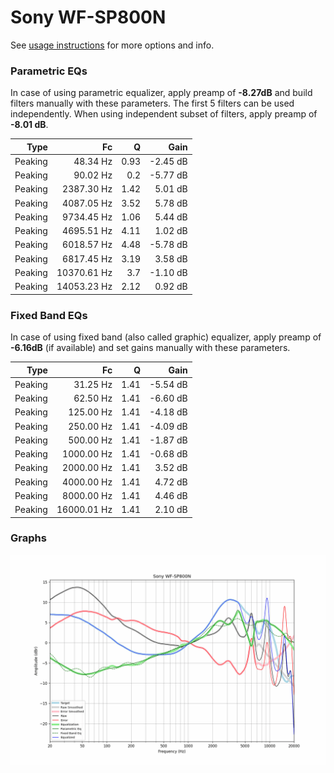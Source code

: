 # Sony WF-SP800N
See [usage instructions](https://github.com/jaakkopasanen/AutoEq#usage) for more options and info.

### Parametric EQs
In case of using parametric equalizer, apply preamp of **-8.27dB** and build filters manually
with these parameters. The first 5 filters can be used independently.
When using independent subset of filters, apply preamp of **-8.01 dB**.

| Type    | Fc          |    Q | Gain     |
|--------:|------------:|-----:|---------:|
| Peaking | 48.34 Hz    | 0.93 | -2.45 dB |
| Peaking | 90.02 Hz    | 0.2  | -5.77 dB |
| Peaking | 2387.30 Hz  | 1.42 | 5.01 dB  |
| Peaking | 4087.05 Hz  | 3.52 | 5.78 dB  |
| Peaking | 9734.45 Hz  | 1.06 | 5.44 dB  |
| Peaking | 4695.51 Hz  | 4.11 | 1.02 dB  |
| Peaking | 6018.57 Hz  | 4.48 | -5.78 dB |
| Peaking | 6817.45 Hz  | 3.19 | 3.58 dB  |
| Peaking | 10370.61 Hz | 3.7  | -1.10 dB |
| Peaking | 14053.23 Hz | 2.12 | 0.92 dB  |

### Fixed Band EQs
In case of using fixed band (also called graphic) equalizer, apply preamp of **-6.16dB**
(if available) and set gains manually with these parameters.

| Type    | Fc          |    Q | Gain     |
|--------:|------------:|-----:|---------:|
| Peaking | 31.25 Hz    | 1.41 | -5.54 dB |
| Peaking | 62.50 Hz    | 1.41 | -6.60 dB |
| Peaking | 125.00 Hz   | 1.41 | -4.18 dB |
| Peaking | 250.00 Hz   | 1.41 | -4.09 dB |
| Peaking | 500.00 Hz   | 1.41 | -1.87 dB |
| Peaking | 1000.00 Hz  | 1.41 | -0.68 dB |
| Peaking | 2000.00 Hz  | 1.41 | 3.52 dB  |
| Peaking | 4000.00 Hz  | 1.41 | 4.72 dB  |
| Peaking | 8000.00 Hz  | 1.41 | 4.46 dB  |
| Peaking | 16000.01 Hz | 1.41 | 2.10 dB  |

### Graphs
![](./Sony%20WF-SP800N.png)